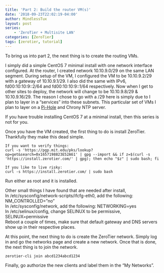 ```yaml
---
title: 'Part 2: Build the router VM(s)'
date: '2018-09-23T22:02:19-04:00'
author: MindlessTux
layout: post
series:
    - 'ZeroTier + Multisite LAN'
categories: [ZeroTier]
tags: [zerotier, tutorial]
---
```


To bring us into part 2, the next thing is to create the routing VMs.

<!--readmore-->

I simply did a simple CentOS 7 minimal install with one network interface configured. At the router, I created network 10.10.9.0/29 on the same LAN segment. During setup of the VM, I configured the VM to be 10.10.9.2/29 with a gateway of 10.10.9.1/29. I also did the same with IPv6, fd00:10:10:9::2/64 and fd00:10:10:9::1/64 respectively. Now when I get to other sites to deploy, the network will change to be 10.10.9.8/29 &amp; 10.10.9.16/29. The reason I chose to go with a /29 here is simply due to I plan to layer in a “services” into these subnets. This particular set of VMs I plan to layer on a [Pi-Hole](https://pi-hole.net/) and Chrony NTP server.

If you have trouble installing CentOS 7 at a minimal install, then this series is not for you.

Once you have the VM created, the first thing to do is install ZeroTier. Thankfully they make this dead simple.

```
If you want to verify things:
curl -s 'https://pgp.mit.edu/pks/lookup?op=get&search=0x1657198823E52A61' | gpg --import && if z=$(curl -s 'https://install.zerotier.com/' | gpg); then echo "$z" | sudo bash; fi

If you like to live risky:
curl -s https://install.zerotier.com/ | sudo bash
```

Run either as root and it is installed.

Other small things I have found that are needed after install,  
In /etc/sysconfig/network-scripts/ifcfg-eth0, add the following: NM\_CONTROLLED=”no”  
In /etc/sysconfig/network, add the following: NETWORKING=yes  
In /etc/selinux/config, change SELINUX to be permissive, SELINUX=permissive  
Reboot a couple of times, make sure that default gateway and DNS servers show up in their respective places.

At this point, the next thing to do is create the ZeroTier network. Simply log in and go the networks page and create a new network. Once that is done, the next thing is to join the network.

```
zerotier-cli join abcd1234abcd1234
```

Finally, go authorize the new clients and label them in the “My Networks”.